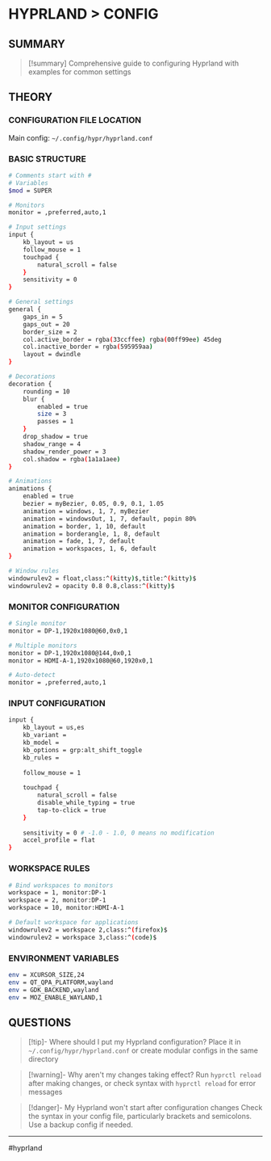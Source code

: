 # HYPRLAND > CONFIG

## SUMMARY
> [!summary]
> Comprehensive guide to configuring Hyprland with examples for common settings

## THEORY

### CONFIGURATION FILE LOCATION
Main config: `~/.config/hypr/hyprland.conf`

### BASIC STRUCTURE
```bash
# Comments start with #
# Variables
$mod = SUPER

# Monitors
monitor = ,preferred,auto,1

# Input settings
input {
    kb_layout = us
    follow_mouse = 1
    touchpad {
        natural_scroll = false
    }
    sensitivity = 0
}

# General settings
general {
    gaps_in = 5
    gaps_out = 20
    border_size = 2
    col.active_border = rgba(33ccffee) rgba(00ff99ee) 45deg
    col.inactive_border = rgba(595959aa)
    layout = dwindle
}

# Decorations
decoration {
    rounding = 10
    blur {
        enabled = true
        size = 3
        passes = 1
    }
    drop_shadow = true
    shadow_range = 4
    shadow_render_power = 3
    col.shadow = rgba(1a1a1aee)
}

# Animations
animations {
    enabled = true
    bezier = myBezier, 0.05, 0.9, 0.1, 1.05
    animation = windows, 1, 7, myBezier
    animation = windowsOut, 1, 7, default, popin 80%
    animation = border, 1, 10, default
    animation = borderangle, 1, 8, default
    animation = fade, 1, 7, default
    animation = workspaces, 1, 6, default
}

# Window rules
windowrulev2 = float,class:^(kitty)$,title:^(kitty)$
windowrulev2 = opacity 0.8 0.8,class:^(kitty)$
```

### MONITOR CONFIGURATION
```bash
# Single monitor
monitor = DP-1,1920x1080@60,0x0,1

# Multiple monitors
monitor = DP-1,1920x1080@144,0x0,1
monitor = HDMI-A-1,1920x1080@60,1920x0,1

# Auto-detect
monitor = ,preferred,auto,1
```

### INPUT CONFIGURATION
```bash
input {
    kb_layout = us,es
    kb_variant = 
    kb_model =
    kb_options = grp:alt_shift_toggle
    kb_rules =
    
    follow_mouse = 1
    
    touchpad {
        natural_scroll = false
        disable_while_typing = true
        tap-to-click = true
    }
    
    sensitivity = 0 # -1.0 - 1.0, 0 means no modification
    accel_profile = flat
}
```

### WORKSPACE RULES
```bash
# Bind workspaces to monitors
workspace = 1, monitor:DP-1
workspace = 2, monitor:DP-1
workspace = 10, monitor:HDMI-A-1

# Default workspace for applications
windowrulev2 = workspace 2,class:^(firefox)$
windowrulev2 = workspace 3,class:^(code)$
```

### ENVIRONMENT VARIABLES
```bash
env = XCURSOR_SIZE,24
env = QT_QPA_PLATFORM,wayland
env = GDK_BACKEND,wayland
env = MOZ_ENABLE_WAYLAND,1
```

## QUESTIONS

> [!tip]- Where should I put my Hyprland configuration?
> Place it in `~/.config/hypr/hyprland.conf` or create modular configs in the same directory

> [!warning]- Why aren't my changes taking effect?
> Run `hyprctl reload` after making changes, or check syntax with `hyprctl reload` for error messages

> [!danger]- My Hyprland won't start after configuration changes
> Check the syntax in your config file, particularly brackets and semicolons. Use a backup config if needed.

- - -
#hyprland

